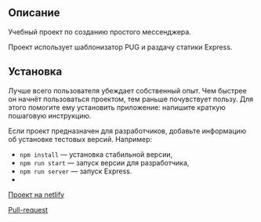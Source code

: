 
## Описание

Учебный проект по созданию простого мессенджера.

Проект использует шаблонизатор PUG и раздачу статики Express.

## Установка

Лучше всего пользователя убеждает собственный опыт. Чем быстрее он начнёт пользоваться проектом, тем раньше почувствует пользу. Для этого помогите ему установить приложение: напишите краткую пошаговую инструкцию.

Если проект предназначен для разработчиков, добавьте информацию об установке тестовых версий. Например:

- `npm install` — установка стабильной версии,
- `npm run start` — запуск версии для разработчика,
- `npm run server` — запуск Express.
- 
[Проект на netlify](https://epic-archimedes-a4c2f2.netlify.app)

[Pull-request](https://github.com/mikhailbys/middle.messenger.praktikum.yandex/pull/2)

